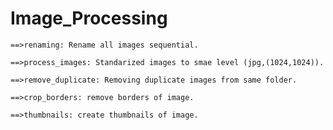 # Image_Processing

    ==>renaming: Rename all images sequential.
    
    ==>process_images: Standarized images to smae level (jpg,(1024,1024)).
    
    ==>remove_duplicate: Removing duplicate images from same folder.
    
    ==>crop_borders: remove borders of image.
    
    ==>thumbnails: create thumbnails of image.
    
   
